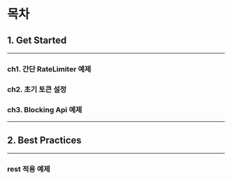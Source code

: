 # 목차

## 1. Get Started

---
### ch1. 간단 RateLimiter 예제
### ch2. 초기 토큰 설정
### ch3. Blocking Api 예제

---

## 2. Best Practices

---
### rest 적용 예제